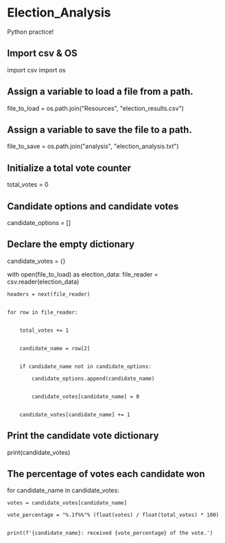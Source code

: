 # Election_Analysis
Python practice!

## Import csv & OS
import csv
import os

## Assign a variable to load a file from a path.
file_to_load = os.path.join("Resources", "election_results.csv")

## Assign a variable to save the file to a path.
file_to_save = os.path.join("analysis", "election_analysis.txt")

## Initialize a total vote counter
total_votes = 0

## Candidate options and candidate votes
candidate_options = []

## Declare the empty dictionary
candidate_votes = {}


with open(file_to_load) as election_data:
    file_reader = csv.reader(election_data)

    
    headers = next(file_reader)

    
    for row in file_reader:

        
        total_votes += 1

        
        candidate_name = row[2]

        
        if candidate_name not in candidate_options:
            
            candidate_options.append(candidate_name)
            
            
            candidate_votes[candidate_name] = 0

            
        candidate_votes[candidate_name] += 1


       

## Print the candidate vote dictionary
print(candidate_votes)

    
## The percentage of votes each candidate won
for candidate_name in candidate_votes:

    votes = candidate_votes[candidate_name]

    vote_percentage = "%.1f%%"% (float(votes) / float(total_votes) * 100)
    
    
    print(f'{candidate_name}: received {vote_percentage} of the vote.')
